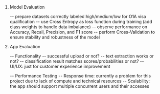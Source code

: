 1. Model Evaluation

    -- prepare datasets correctly labeled high/medium/low for O1A visa qualification
    -- use Cross Entropy as loss function during training (add class weights to handle data imbalance)
    -- observe performance on Accuracy, Recall, Precision, and F1 score
    -- perform Cross-Validation to ensure stability and robustness of the model


2. App Evaluation

    -- Functionality
        -- successful upload or not?
        -- text extraction works or not?
        -- classification result matches scores/probabilities or not?
        -- UI/UX: just for customer experience improvement
    
    -- Performance Testing
        -- Response time: currently a problem for this project due to lack of compute and technical resources
        -- Scalability: the app should support multiple concurrent users and their accesses

